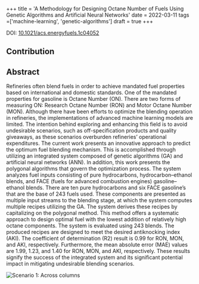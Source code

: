 +++
title = 'A Methodology for Designing Octane Number of Fuels Using Genetic Algorithms and Artificial Neural Networks'
date = 2022-03-11
tags =['machine-learning', 'genetic-algorithms']
draft = true
+++

DOI: [10.1021/acs.energyfuels.1c04052](https://doi.org/10.1021/acs.energyfuels.1c04052)

## Contribution

## Abstract
Refineries often blend fuels in order to achieve mandated fuel properties based on international and domestic standards. One of the mandated properties for gasoline is Octane Number (ON). There are two forms of measuring ON: Research Octane Number (RON) and Motor Octane Number (MON). Although there have been efforts to optimize the blending operation in refineries, the implementations of advanced machine learning models are limited. The intention behind exploring and enhancing this field is to avoid undesirable scenarios, such as off-specification products and quality giveaways, as these scenarios overburden refineries’ operational expenditures. The current work presents an innovative approach to predict the optimum fuel blending mechanism. This is accomplished through utilizing an integrated system composed of genetic algorithms (GA) and artificial neural networks (ANN). In addition, this work presents the polygonal algorithms that govern the optimization process. The system analyzes fuel inputs consisting of pure hydrocarbons, hydrocarbon–ethanol blends, and FACE (fuels for advanced combustion engines) gasoline–ethanol blends. There are ten pure hydrocarbons and six FACE gasoline’s that are the base of 243 fuels used. These components are presented as multiple input streams to the blending stage, at which the system computes multiple recipes utilizing the GA. The system derives these recipes by capitalizing on the polygonal method. This method offers a systematic approach to design optimal fuel with the lowest addition of relatively high octane components. The system is evaluated using 243 blends. The produced recipes are designed to meet the desired antiknocking index (AKI). The coefficient of determination (R2) result is 0.99 for RON, MON, and AKI, respectively. Furthermore, the mean absolute error (MAE) values are 1.99, 1.23, and 1.40 for RON, MON, and AKI, respectively. These results signify the success of the integrated system and its significant potential impact in mitigating undesirable blending scenarios.

![Scenario 1: Across columns](/grid-search.png)